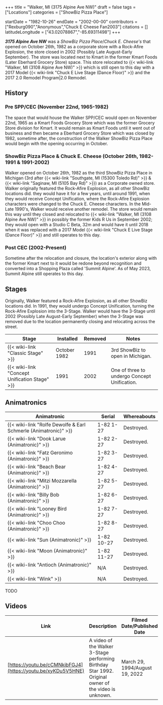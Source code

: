 +++
title = "Walker, MI (3175 Alpine Ave NW)"
draft = false
tags = ["Locations"]
categories = ["ShowBiz Pizza Place"]


startDate = "1982-10-26"
endDate = "2002-00-00"
contributors = ["Rexburg090","Anonymous","Chuck E Cheese Fan2003"]
citations = []
latitudeLongitude = ["43.02078867","-85.69311498"]
+++

***3175 Alpine Ave NW*** was a *ShowBiz Pizza Place*/*Chuck E. Cheese's* that opened on October 26th, 1982 as a corporate store with a Rock-Afire Explosion, the store closed in 2002 (Possibly Late August-Early September). The store was located next to Kmart in the former Kmart Foods (Later Eberhard Grocery Store) space. This store relocated to {{< wiki-link "Walker, MI (3108 Alpine Ave NW)" >}} which is still open to this day with a 2017 Model {{< wiki-link "Chuck E Live Stage (Dance Floor)" >}} and the 2017 2.0 Remodel Program|2.0 Remodel.

## History

### Pre SPP/CEC (November 22nd, 1965-1982)

The space that would house the Walker SPP/CEC would open on November 22nd, 1965 as a Kmart Foods Grocery Store which was the former Grocery Store division for Kmart. It would remain as Kmart Foods until it went out of business and then became a Eberhard Grocery Store which was closed by 1982, sometime after, the construction of the Walker ShowBiz Pizza Place would begin with the opening occurring in October.

### ShowBiz Pizza Place &amp; Chuck E. Cheese (October 26th, 1982-1991 &amp; 1991-2002)

Walker opened on October 26th, 1982 as the third ShowBiz Pizza Place in Michigan (3rd after {{< wiki-link "Southgate, MI (15300 Toledo Rd)" >}} &amp; {{< wiki-link "Saginaw, MI (5105 Bay Rd)" >}}) as a Corporate owned store. Walker originally featured the Rock-Afire Explosion, as all other ShowBiz locations did. they would have it for a few years, until around 1991, when they would receive Concept Unification, where the Rock-Afire Explosion characters were changed to the Chuck E. Cheese characters. In the Mid-Late 1990's, Walker would receive another remodel. The store would remain this way until they closed and relocated to {{< wiki-link "Walker, MI (3108 Alpine Ave NW)" >}} in possibly the former Kids R Us in September 2002; they would open with a Studio C Beta, 32m and would have it until 2018 when it was replaced with a 2017 Model {{< wiki-link "Chuck E Live Stage (Dance Floor)" >}} and still operates to this day.

### Post CEC (2002-Present)

Sometime after the relocation and closure, the location's exterior along with the former Kmart next to it would be redone beyond recognition and converted into a Shopping Plaza called 'Summit Alpine'. As of May 2023, Summit Alpine still operates to this day.

## Stages

Originally, Walker featured a Rock-Afire Explosion, as all other ShowBiz locations did. In 1991, they would undergo Concept Unification, turning the Rock-Afire Explosion into the 3-Stage. Walker would have the 3-Stage until 2002 (Possibly Late August-Early September) when the 3-Stage was removed due to the location permanently closing and relocating across the street.

| Stage                                               | Installed    | Removed | Notes                                        |
|-----------------------------------------------------|--------------|---------|----------------------------------------------|
| {{< wiki-link "Classic Stage" >}}             | October 1982 | 1991    | 3rd ShowBiz to open in Michigan.             |
| {{< wiki-link "Concept Unification Stage" >}} | 1991         | 2002    | One of three to undergo Concept Unification. |

## Animatronics

| Animatronic                                                               | Serial     | Whereabouts |
|---------------------------------------------------------------------------|------------|-------------|
| {{< wiki-link "Rolfe Dewolfe &amp; Earl Schmerle (Animatronic)" >}} | 1-82 1-27  | Destroyed.  |
| {{< wiki-link "Dook Larue (Animatronic)" >}}                        | 1-82 2-27  | Destroyed.  |
| {{< wiki-link "Fatz Geronimo (Animatronic)" >}}                     | 1-82 3-27  | Destroyed.  |
| {{< wiki-link "Beach Bear (Animatronic)" >}}                        | 1-82 4-27  | Destroyed.  |
| {{< wiki-link "Mitzi Mozzarella (Animatronic)" >}}                  | 1-82 5-27  | Destroyed.  |
| {{< wiki-link "Billy Bob (Animatronic)" >}}                         | 1-82 6-27  | Destroyed.  |
| {{< wiki-link "Looney Bird (Animatronic)" >}}                       | 1-82 7-27  | Destroyed.  |
| {{< wiki-link "Choo Choo (Animatronic)" >}}                         | 1-82 8-27  | Destroyed.  |
| {{< wiki-link "Sun (Animatronic)" >}}                               | 1-82 10-27 | Destroyed.  |
| {{< wiki-link "Moon (Animatronic)" >}}                              | 1-82 11-27 | Destroyed.  |
| {{< wiki-link "Antioch (Animatronic)" >}}                           | N/A        | Destroyed.  |
| {{< wiki-link "Wink" >}}                                            | N/A        | Destroyed.  |

TODO

## Videos

| Link                                                         | Description                                                                                          | Filmed Date/Published Date     |
|--------------------------------------------------------------|------------------------------------------------------------------------------------------------------|--------------------------------|
| [https://youtu.be/cCMNkibFGJ4](https://youtu.be/xyKDu5V5HNE) | A video of the Walker 3-Stage performing Birthday Star 1992. Original owner of the video is unknown. | March 29, 1994/August 19, 2022 |